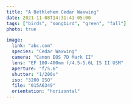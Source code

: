 ```yaml
---
title: "A Bethlehem Cedar Waxwing"
date: 2021-11-08T14:31:41-05:00
tags: ["birds", "songbird", "green", "fall"]
photo: true

image:
  link: "abc.com"
  species: "Cedar Waxwing"
  camera: "Canon EOS 7D Mark II"
  lens: "EF 100-400mm f/4.5-5.6L IS II USM"
  aperture: "f/5.6"
  shutter: "1/200s"
  iso: "3200 ISO"
  file: "015A6349"
  orientation: "horizontal"
---
```

